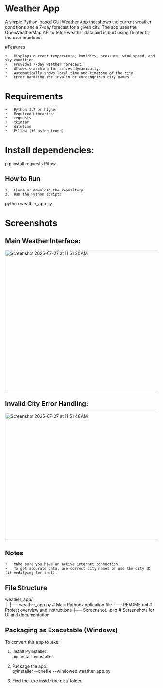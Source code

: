 # Weather App

 A simple Python-based GUI Weather App that shows the current weather conditions and a 7-day forecast for a given city. 
The app uses the OpenWeatherMap API to fetch weather data and is built using Tkinter for the user interface.

#Features  

	•	Displays current temperature, humidity, pressure, wind speed, and sky condition.
	•	Provides 7-day weather forecast.
	•	Allows searching for cities dynamically.
	•	Automatically shows local time and timezone of the city.
	•	Error handling for invalid or unrecognized city names.

# Requirements  

	•	Python 3.7 or higher
	•	Required Libraries:
	•	requests
	•	tkinter
	•	datetime
	•	Pillow (if using icons)

# Install dependencies:  
pip install requests Pillow

## How to Run  
	1.	Clone or download the repository.
	2.	Run the Python script:

python weather_app.py  

# Screenshots  

## Main Weather Interface:  
<img width="832" height="463" alt="Screenshot 2025-07-27 at 11 51 30 AM" src="https://github.com/user-attachments/assets/3fef4b97-242d-4eea-bb3f-bb0799c9309c" />

## Invalid City Error Handling:  
<img width="753" height="418" alt="Screenshot 2025-07-27 at 11 51 48 AM" src="https://github.com/user-attachments/assets/30ad0356-af80-4afc-b0ee-e40fbdb8d5ce" />

 ## Notes
	•	Make sure you have an active internet connection.
	•	To get accurate data, use correct city names or use the city ID (if modifying for that).

 ## File Structure  

weather_app/  
│
├── weather_app.py             # Main Python application file
├── README.md                  # Project overview and instructions
├── Screenshot...png           # Screenshots for UI and documentation


## Packaging as Executable (Windows)  

To convert this app to .exe:  
1.	Install PyInstaller:  
pip install pyinstaller

2.	Package the app:  
pyinstaller --onefile --windowed weather_app.py

3.	Find the .exe inside the dist/ folder.  
